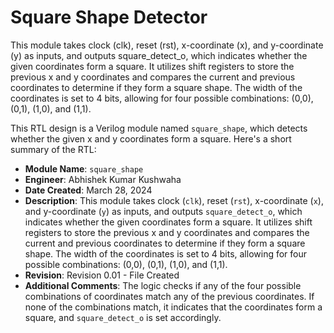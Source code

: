 # Square Shape Detector

 This module takes clock (clk), reset (rst), x-coordinate (x), and y-coordinate (y) as inputs, and outputs square_detect_o, which indicates whether the given coordinates form a square.
 It utilizes shift registers to store the previous x and y coordinates and compares the current and previous coordinates to determine if they form a square shape. 
 The width of the coordinates is set to 4 bits, allowing for four possible combinations: (0,0), (0,1), (1,0), and (1,1).




 This RTL design is a Verilog module named `square_shape`, which detects whether the given x and y coordinates form a square. Here's a short summary of the RTL:

- **Module Name**: `square_shape`
- **Engineer**: Abhishek Kumar Kushwaha
- **Date Created**: March 28, 2024
- **Description**: This module takes clock (`clk`), reset (`rst`), x-coordinate (`x`), and y-coordinate (`y`) as inputs, and outputs `square_detect_o`, which indicates whether the given coordinates form a square. It utilizes shift registers to store the previous x and y coordinates and compares the current and previous coordinates to determine if they form a square shape. The width of the coordinates is set to 4 bits, allowing for four possible combinations: (0,0), (0,1), (1,0), and (1,1).
- **Revision**: Revision 0.01 - File Created
- **Additional Comments**: The logic checks if any of the four possible combinations of coordinates match any of the previous coordinates. If none of the combinations match, it indicates that the coordinates form a square, and `square_detect_o` is set accordingly.
